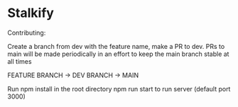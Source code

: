 # Stalkify



Contributing:

Create a branch from dev with the feature name, make a PR to dev. PRs to main will be made periodically in an effort to keep the main branch stable at all times

FEATURE BRANCH -> DEV BRANCH -> MAIN


Run npm install in the root directory
npm run start to run server (default port 3000)